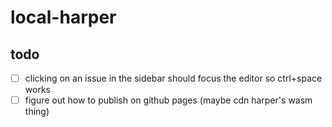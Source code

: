 # local-harper
## todo
- [ ] clicking on an issue in the sidebar should focus the editor so ctrl+space works
- [ ] figure out how to publish on github pages (maybe cdn harper's wasm thing)